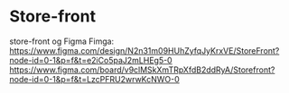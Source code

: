 # Store-front
store-front og Figma
Fimga: https://www.figma.com/design/N2n31m09HUhZyfqJyKrxVE/StoreFront?node-id=0-1&p=f&t=e2iCo5paJ2mLHEg5-0
https://www.figma.com/board/v9clMSkXmTRpXfdB2ddRyA/Storefront?node-id=0-1&p=f&t=LzcPFRU2wrwKcNWO-0
